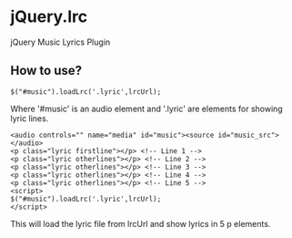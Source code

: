 # jQuery.lrc
jQuery Music Lyrics Plugin

## How to use?

    $("#music").loadLrc('.lyric',lrcUrl);
    
Where '#music' is an audio element and '.lyric' are elements for showing lyric lines.

    <audio controls="" name="media" id="music"><source id="music_src"></audio>
    <p class="lyric firstline"></p> <!-- Line 1 -->
    <p class="lyric otherlines"></p> <!-- Line 2 -->
    <p class="lyric otherlines"></p> <!-- Line 3 -->
    <p class="lyric otherlines"></p> <!-- Line 4 -->
    <p class="lyric otherlines"></p> <!-- Line 5 -->
    <script>
    $("#music").loadLrc('.lyric',lrcUrl);
    </script>

This will load the lyric file from lrcUrl and show lyrics in 5 p elements.
